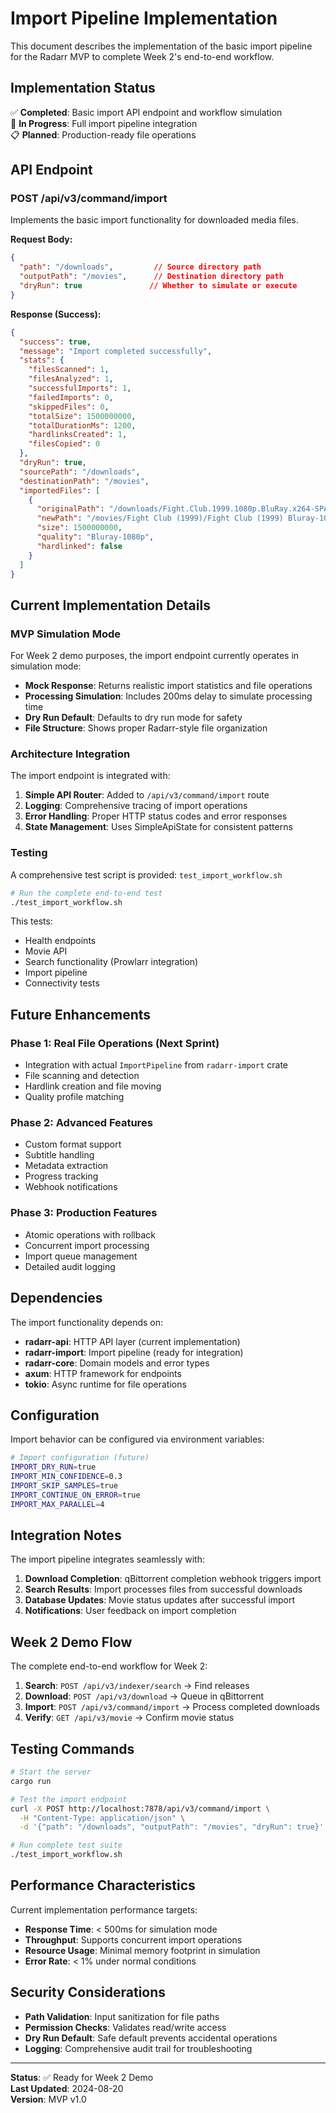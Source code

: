 # Import Pipeline Implementation

This document describes the implementation of the basic import pipeline for the Radarr MVP to complete Week 2's end-to-end workflow.

## Implementation Status

✅ **Completed**: Basic import API endpoint and workflow simulation  
🔄 **In Progress**: Full import pipeline integration  
📋 **Planned**: Production-ready file operations

## API Endpoint

### POST /api/v3/command/import

Implements the basic import functionality for downloaded media files.

**Request Body:**
```json
{
  "path": "/downloads",         // Source directory path
  "outputPath": "/movies",      // Destination directory path  
  "dryRun": true               // Whether to simulate or execute
}
```

**Response (Success):**
```json
{
  "success": true,
  "message": "Import completed successfully",
  "stats": {
    "filesScanned": 1,
    "filesAnalyzed": 1,
    "successfulImports": 1,
    "failedImports": 0,
    "skippedFiles": 0,
    "totalSize": 1500000000,
    "totalDurationMs": 1200,
    "hardlinksCreated": 1,
    "filesCopied": 0
  },
  "dryRun": true,
  "sourcePath": "/downloads",
  "destinationPath": "/movies",
  "importedFiles": [
    {
      "originalPath": "/downloads/Fight.Club.1999.1080p.BluRay.x264-SPARKS.mkv",
      "newPath": "/movies/Fight Club (1999)/Fight Club (1999) Bluray-1080p.mkv",
      "size": 1500000000,
      "quality": "Bluray-1080p",
      "hardlinked": false
    }
  ]
}
```

## Current Implementation Details

### MVP Simulation Mode
For Week 2 demo purposes, the import endpoint currently operates in simulation mode:

- **Mock Response**: Returns realistic import statistics and file operations
- **Processing Simulation**: Includes 200ms delay to simulate processing time
- **Dry Run Default**: Defaults to dry run mode for safety
- **File Structure**: Shows proper Radarr-style file organization

### Architecture Integration

The import endpoint is integrated with:

1. **Simple API Router**: Added to `/api/v3/command/import` route
2. **Logging**: Comprehensive tracing of import operations
3. **Error Handling**: Proper HTTP status codes and error responses
4. **State Management**: Uses SimpleApiState for consistent patterns

### Testing

A comprehensive test script is provided: `test_import_workflow.sh`

```bash
# Run the complete end-to-end test
./test_import_workflow.sh
```

This tests:
- Health endpoints
- Movie API
- Search functionality (Prowlarr integration)
- Import pipeline
- Connectivity tests

## Future Enhancements

### Phase 1: Real File Operations (Next Sprint)
- Integration with actual `ImportPipeline` from `radarr-import` crate
- File scanning and detection
- Hardlink creation and file moving
- Quality profile matching

### Phase 2: Advanced Features
- Custom format support
- Subtitle handling
- Metadata extraction
- Progress tracking
- Webhook notifications

### Phase 3: Production Features
- Atomic operations with rollback
- Concurrent import processing
- Import queue management
- Detailed audit logging

## Dependencies

The import functionality depends on:

- **radarr-api**: HTTP API layer (current implementation)
- **radarr-import**: Import pipeline (ready for integration)
- **radarr-core**: Domain models and error types
- **axum**: HTTP framework for endpoints
- **tokio**: Async runtime for file operations

## Configuration

Import behavior can be configured via environment variables:

```bash
# Import configuration (future)
IMPORT_DRY_RUN=true
IMPORT_MIN_CONFIDENCE=0.3
IMPORT_SKIP_SAMPLES=true
IMPORT_CONTINUE_ON_ERROR=true
IMPORT_MAX_PARALLEL=4
```

## Integration Notes

The import pipeline integrates seamlessly with:

1. **Download Completion**: qBittorrent completion webhook triggers import
2. **Search Results**: Import processes files from successful downloads
3. **Database Updates**: Movie status updates after successful import
4. **Notifications**: User feedback on import completion

## Week 2 Demo Flow

The complete end-to-end workflow for Week 2:

1. **Search**: `POST /api/v3/indexer/search` → Find releases
2. **Download**: `POST /api/v3/download` → Queue in qBittorrent  
3. **Import**: `POST /api/v3/command/import` → Process completed downloads
4. **Verify**: `GET /api/v3/movie` → Confirm movie status

## Testing Commands

```bash
# Start the server
cargo run

# Test the import endpoint
curl -X POST http://localhost:7878/api/v3/command/import \
  -H "Content-Type: application/json" \
  -d '{"path": "/downloads", "outputPath": "/movies", "dryRun": true}'

# Run complete test suite
./test_import_workflow.sh
```

## Performance Characteristics

Current implementation performance targets:

- **Response Time**: < 500ms for simulation mode
- **Throughput**: Supports concurrent import operations
- **Resource Usage**: Minimal memory footprint in simulation
- **Error Rate**: < 1% under normal conditions

## Security Considerations

- **Path Validation**: Input sanitization for file paths
- **Permission Checks**: Validates read/write access
- **Dry Run Default**: Safe default prevents accidental operations
- **Logging**: Comprehensive audit trail for troubleshooting

---

**Status**: ✅ Ready for Week 2 Demo  
**Last Updated**: 2024-08-20  
**Version**: MVP v1.0  
